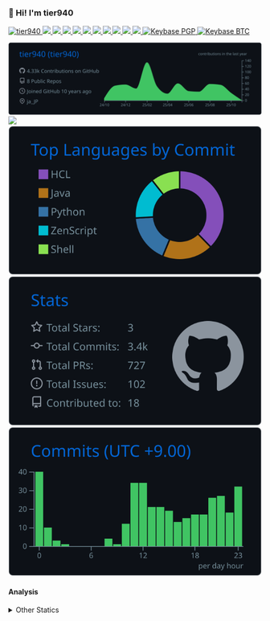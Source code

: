 ### 👋 Hi! I'm tier940

<p align="left"> 
  <a href="https://github.com/tier940/tier940/">
    <img src="https://komarev.com/ghpvc/?username=tier940" alt="tier940" />
  </a>
  <a href="http://twitter.com/tier940">
    <img height="20" src="https://img.shields.io/twitter/follow/tier940?label=Twitter&logo=twitter&style=flat" />
  </a>
  <a href="https://github.com/tier940">
    <img height="20" src="https://img.shields.io/github/followers/tier940?label=follow&logo=github&style=flat" />
  </a>
  <a href="https://www.reddit.com/user/tier940">
    <img height="20" src="https://img.shields.io/reddit/user-karma/combined/tier940?label=Reddit&logo=reddit&style=flat" />
  </a>
  <a href="https://stackoverflow.com/users/17317833/tier940">
    <img height="20" src="https://img.shields.io/stackexchange/stackoverflow/r/17317833?label=StackOverflow&logo=stack-overflow&style=flat" />
  </a>
  <a href="https://zenn.dev/tier940">
    <img height="20" src="https://zenn.badge.nikaera.com/s/tier940/likes" />
  </a>
  <a href="https://zenn.dev/tier940">
    <img height="20" src="https://zenn.badge.nikaera.com/s/tier940/followers" />
  </a>
  <a href="https://zenn.dev/tier940">
    <img height="20" src="https://zenn.badge.nikaera.com/s/tier940/articles" />
  </a>
  <a href="http://qiita.com/tier940">
    <img height="20" src="https://qiita-badge.apiapi.app/s/tier940/posts.svg" />
  </a>
  <a href="http://qiita.com/tier940">
    <img height="20" src="https://qiita-badge.apiapi.app/s/tier940/contributions.svg" />
  </a>
  <a href="https://github.com/tier940/tier940/">
    <img height="20" src="https://github.com/tier940/tier940/actions/workflows/main.yml/badge.svg" />
  </a>
  <a href="https://keybase.io/tier940">
    <img alt="Keybase PGP" src="https://img.shields.io/keybase/pgp/tier940">
  </a>
  <a href="https://keybase.io/tier940">
    <img alt="Keybase BTC" src="https://img.shields.io/keybase/btc/tier940">
  </a>
</p>

[![](https://raw.githubusercontent.com/tier940/tier940/main/profile-summary-card-output/github_dark/0-profile-details.svg)](https://github.com/vn7n24fzkq/github-profile-summary-cards)
[![](https://raw.githubusercontent.com/tier940/tier940/main/profile-summary-card-output/github_dark/1-repos-per-language.svg)](https://github.com/vn7n24fzkq/github-profile-summary-cards) [![](https://raw.githubusercontent.com/tier940/tier940/main/profile-summary-card-output/github_dark/2-most-commit-language.svg)](https://github.com/vn7n24fzkq/github-profile-summary-cards)
[![](https://raw.githubusercontent.com/tier940/tier940/main/profile-summary-card-output/github_dark/3-stats.svg)](https://github.com/vn7n24fzkq/github-profile-summary-cards) [![](https://raw.githubusercontent.com/tier940/tier940/main/profile-summary-card-output/github_dark/4-productive-time.svg)](https://github.com/vn7n24fzkq/github-profile-summary-cards)


#### Analysis
<!-- <img height="150" src="https://github.com/tier940/tier940/blob/master/images/stat.svg" alt="Alternative Text"/> -->

<details>
  <summary>Other Statics</summary>
  <!--START_SECTION:waka-->
![Code Time](http://img.shields.io/badge/Code%20Time-4%2C206%20hrs%206%20mins-blue)

**🐱 My GitHub Data** 

> 📦 33.0 kB Used in GitHub's Storage 
 > 
> 💼 Opted to Hire
 > 
> 📜 8 Public Repositories 
 > 
> 🔑 4 Private Repositories 
 > 
**I'm an Early 🐤** 

```text
🌞 Morning                156 commits         ██████░░░░░░░░░░░░░░░░░░░   22.84 % 
🌆 Daytime                284 commits         ██████████░░░░░░░░░░░░░░░   41.58 % 
🌃 Evening                188 commits         ███████░░░░░░░░░░░░░░░░░░   27.53 % 
🌙 Night                  55 commits          ██░░░░░░░░░░░░░░░░░░░░░░░   08.05 % 
```
📅 **I'm Most Productive on Friday** 

```text
Monday                   55 commits          ██░░░░░░░░░░░░░░░░░░░░░░░   08.05 % 
Tuesday                  83 commits          ███░░░░░░░░░░░░░░░░░░░░░░   12.15 % 
Wednesday                98 commits          ████░░░░░░░░░░░░░░░░░░░░░   14.35 % 
Thursday                 37 commits          █░░░░░░░░░░░░░░░░░░░░░░░░   05.42 % 
Friday                   197 commits         ███████░░░░░░░░░░░░░░░░░░   28.84 % 
Saturday                 66 commits          ██░░░░░░░░░░░░░░░░░░░░░░░   09.66 % 
Sunday                   147 commits         █████░░░░░░░░░░░░░░░░░░░░   21.52 % 
```


📊 **This Week I Spent My Time On** 

```text
🕑︎ Time Zone: Asia/Tokyo

💬 Programming Languages: 
Other                    30 hrs 19 mins      █████████████████████░░░░   83.58 % 
Java                     4 hrs 22 mins       ███░░░░░░░░░░░░░░░░░░░░░░   12.04 % 
INI                      36 mins             ░░░░░░░░░░░░░░░░░░░░░░░░░   01.65 % 
Markdown                 30 mins             ░░░░░░░░░░░░░░░░░░░░░░░░░   01.41 % 
Java Properties          14 mins             ░░░░░░░░░░░░░░░░░░░░░░░░░   00.69 % 

🔥 Editors: 
Edge                     28 hrs 21 mins      ████████████████████░░░░░   78.17 % 
IntelliJ IDEA            4 hrs 35 mins       ███░░░░░░░░░░░░░░░░░░░░░░   12.64 % 
Chrome                   1 hr 55 mins        █░░░░░░░░░░░░░░░░░░░░░░░░   05.31 % 
VS Code                  1 hr 24 mins        █░░░░░░░░░░░░░░░░░░░░░░░░   03.88 % 

💻 Operating System: 
Windows                  29 hrs 52 mins      █████████████████████░░░░   82.33 % 
Mac                      4 hrs 29 mins       ███░░░░░░░░░░░░░░░░░░░░░░   12.36 % 
Unknown OS               1 hr 55 mins        █░░░░░░░░░░░░░░░░░░░░░░░░   05.31 % 
```

**I Mostly Code in Java** 

```text
Java                     13 repos            ████████████░░░░░░░░░░░░░   48.15 % 
ZenScript                2 repos             ██░░░░░░░░░░░░░░░░░░░░░░░   07.41 % 
Python                   1 repo              █░░░░░░░░░░░░░░░░░░░░░░░░   03.70 % 
HTML                     1 repo              █░░░░░░░░░░░░░░░░░░░░░░░░   03.70 % 
Dockerfile               1 repo              █░░░░░░░░░░░░░░░░░░░░░░░░   03.70 % 
```



**Timeline**

![Lines of Code chart](https://raw.githubusercontent.com/tier940/tier940/main/assets/bar_graph.png)


 Last Updated on 30/07/2024 00:17:17 UTC
<!--END_SECTION:waka-->
</details>
